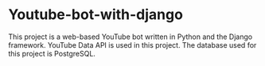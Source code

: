 # Youtube-bot-with-django
This project is a web-based YouTube bot written in Python and the Django framework. YouTube Data API is used in this project. The database used for this project is PostgreSQL.
